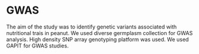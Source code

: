 # GWAS
The aim of the study was to identify genetic variants associated with nutritional trais in peanut. We used diverse germplasm collection for GWAS analysis. High density SNP array genotyping platform was used. We used GAPIT for GWAS studies.
